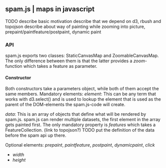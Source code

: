## spam.js | maps in javascript
TODO describe basic motivation
describe that we depend on d3, rbush and topojson
describe about way of painting while zooming into picture, prepaint/paintfeature/postpaint, dynamic paint

### API
spam.js exports two classes: StaticCanvasMap and ZoomableCanvasMap. The only difference between them is that the latter provides a *zoom*-function which takes a feature as parameter.

#### Constructor
Both constructors take a parameters object, while both of them accept the same members.
Mandatory elements:
*element*: This can be any term that works with d3.select() and is used to lookup the element that is used as the parent of the DOM-elements the spam.js-code will create.

*data*: This is an array of objects that define what will be rendered by spam.js. spam.js can render multiple datasets, the first element in the array gets painted first. The only mandatory property is *features* which takes a FeatureCollection. (link to topojson?)
TODO put the definition of the data before the spam api up there.

Optional elements: *prepaint*, *paintfeature*, *postpaint*, *dynamicpaint*, *click*
- *width*
- *height*
